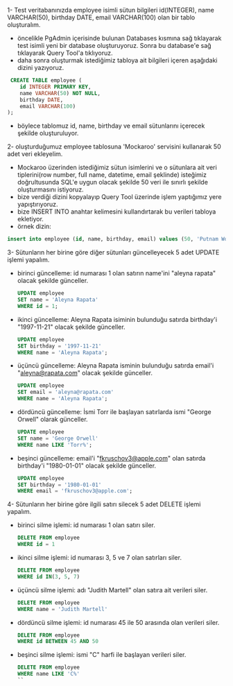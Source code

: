 1- Test veritabanınızda employee isimli sütun bilgileri id(INTEGER), name VARCHAR(50), birthday DATE, email VARCHAR(100) olan bir tablo oluşturalım.
* öncelikle PgAdmin içerisinde bulunan Databases kısmına sağ tıklayarak test isimli yeni bir database oluşturuyoruz. Sonra bu database'e sağ tıklayarak Query Tool'a tıklıyoruz.
* daha sonra oluşturmak istediğimiz tabloya ait bilgileri içeren aşağıdaki dizini yazıyoruz.
```sql
 CREATE TABLE employee (
	id INTEGER PRIMARY KEY,
	name VARCHAR(50) NOT NULL,
	birthday DATE,
	email VARCHAR(100)
);
```
* böylece tablomuz id, name, birthday ve email sütunlarını içerecek şekilde oluşturuluyor. 

2- oluşturduğumuz employee tablosuna 'Mockaroo' servisini kullanarak 50 adet veri ekleyelim.
* Mockaroo üzerinden istediğimiz sütun isimlerini ve o sütunlara ait veri tiplerini(row number, full name, datetime, email şeklinde) isteğimiz doğrultusunda SQL'e uygun olacak şekilde 50 veri ile sınırlı şekilde oluşturmasını istiyoruz.
* bize verdiği dizini kopyalayıp Query Tool üzerinde işlem yaptığımız yere yapıştırıyoruz.
* bize INSERT INTO anahtar kelimesini kullandırtarak bu verileri tabloya ekletiyor.
* örnek dizin:
```sql
insert into employee (id, name, birthday, email) values (50, 'Putnam Woodard', '1990-01-14', 'pwoodard1d@nbcnews.com');
```
3- Sütunların her birine göre diğer sütunları güncelleyecek 5 adet UPDATE işlemi yapalım.
* birinci güncelleme: id numarası 1 olan satırın name'ini "aleyna rapata" olacak şekilde günceller.
  ```sql
  UPDATE employee
  SET name = 'Aleyna Rapata'
  WHERE id = 1;
  ```
* ikinci güncelleme: Aleyna Rapata isiminin bulunduğu satırda birthday'i "1997-11-21" olacak şekilde günceller.
  ```sql
  UPDATE employee
  SET birthday = '1997-11-21'
  WHERE name = 'Aleyna Rapata';
  ```
* üçüncü güncelleme: Aleyna Rapata isminin bulunduğu satırda email'i "aleyna@rapata.com" olacak şekilde günceller.
  ```sql
  UPDATE employee
  SET email = 'aleyna@rapata.com'
  WHERE name = 'Aleyna Rapata';
  ```
* dördüncü güncelleme: İsmi Torr ile başlayan satırlarda ismi "George Orwell" olarak günceller.
  ```sql
  UPDATE employee
  SET name = 'George Orwell'
  WHERE name LIKE 'Torr%';
  ```
* beşinci güncelleme: email'i "fkruschov3@apple.com" olan satırda birthday'i "1980-01-01" olacak şekilde günceller.
  ```sql
  UPDATE employee
  SET birthday = '1980-01-01'
  WHERE email = 'fkruschov3@apple.com';
  ```
4- Sütunların her birine göre ilgili satırı silecek 5 adet DELETE işlemi yapalım.
* birinci silme işlemi: id numarası 1 olan satırı siler.
  ```sql
  DELETE FROM employee
  WHERE id = 1
  ```
* ikinci silme işlemi: id numarası 3, 5 ve 7 olan satırları siler.
  ```sql
  DELETE FROM employee
  WHERE id IN(3, 5, 7)
  ```
* üçüncü silme işlemi: adı "Judith Martell" olan satıra ait verileri siler.
  ```sql
  DELETE FROM employee
  WHERE name = 'Judith Martell'
  ``` 
* dördüncü silme işlemi: id numarası 45 ile 50 arasında olan verileri siler.
  ```sql
  DELETE FROM employee
  WHERE id BETWEEN 45 AND 50
  ```
* beşinci silme işlemi: ismi "C" harfi ile başlayan verileri siler.
  ```sql
  DELETE FROM employee
  WHERE name LIKE 'C%'
  ``

